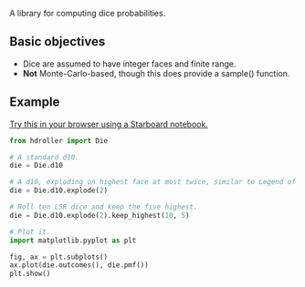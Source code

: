 A library for computing dice probabilities.

## Basic objectives

* Dice are assumed to have integer faces and finite range.
* **Not** Monte-Carlo-based, though this does provide a sample() function.

## Example

[Try this in your browser using a Starboard notebook.](https://starboard.gg/nb/nfmQTSp)

```python
from hdroller import Die

# A standard d10.
die = Die.d10

# A d10, exploding on highest face at most twice, similar to Legend of the Five Rings.
die = Die.d10.explode(2)

# Roll ten L5R dice and keep the five highest.
die = Die.d10.explode(2).keep_highest(10, 5)

# Plot it.
import matplotlib.pyplot as plt

fig, ax = plt.subplots()
ax.plot(die.outcomes(), die.pmf())
plt.show()
```
